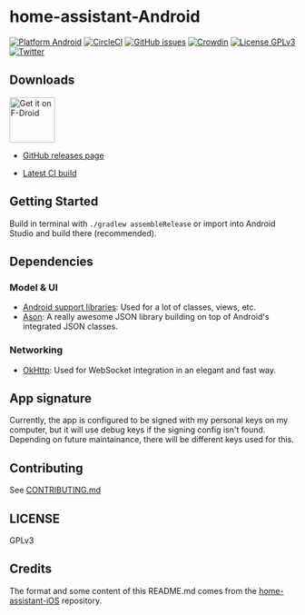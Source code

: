 home-assistant-Android
======================

[![Platform Android](https://img.shields.io/badge/Platform-Android-6ab344.svg?style=flat)](https://developer.android.com/)
[![CircleCI](https://circleci.com/gh/Maxr1998/home-assistant-Android.svg?style=svg)](https://circleci.com/gh/Maxr1998/home-assistant-Android)
[![GitHub issues](https://img.shields.io/github/issues/Maxr1998/home-assistant-Android.svg)](https://github.com/Maxr1998/home-assistant-Android/issues)
[![Crowdin](https://d322cqt584bo4o.cloudfront.net/home-assistant-android/localized.svg)](https://crowdin.com/project/home-assistant-android)
[![License GPLv3](https://img.shields.io/badge/license-GPLv3-red.svg?style=flat)](https://github.com/Maxr1998/home-assistant-Android/blob/master/LICENSE)
[![Twitter](https://img.shields.io/twitter/url/https/twitter.com/home_assistant.svg?style=social)](https://twitter.com/home_assistant)


## Downloads
[<img src="https://f-droid.org/badge/get-it-on.png"
      alt="Get it on F-Droid"
      height="80">](https://f-droid.org/app/io.homeassistant.android)

- [GitHub releases page](https://github.com/Maxr1998/home-assistant-Android/releases)

- [Latest CI build](https://circleci-tkn.rhcloud.com/api/v1/project/Maxr1998/home-assistant-Android/tree/master/latest/artifacts/hass-gms.apk)

## Getting Started

Build in terminal with `./gradlew assembleRelease` or import into Android Studio and build there (recommended).

## Dependencies

### Model & UI

- [Android support libraries](https://developer.android.com/topic/libraries/support-library/index.html): Used for a lot of classes, views, etc.
- [Ason](https://github.com/afollestad/ason): A really awesome JSON library building on top of Android's integrated JSON classes.

### Networking

- [OkHttp](http://square.github.io/okhttp/): Used for WebSocket integration in an elegant and fast way.

## App signature

Currently, the app is configured to be signed with my personal keys on my computer, but it will use debug keys if the signing config isn't found.
Depending on future maintainance, there will be different keys used for this.

## Contributing

See [CONTRIBUTING.md](CONTRIBUTING.md)

## LICENSE

GPLv3

## Credits

The format and some content of this README.md comes from the [home-assistant-iOS](https://github.com/home-assistant/home-assistant-iOS) repository.

